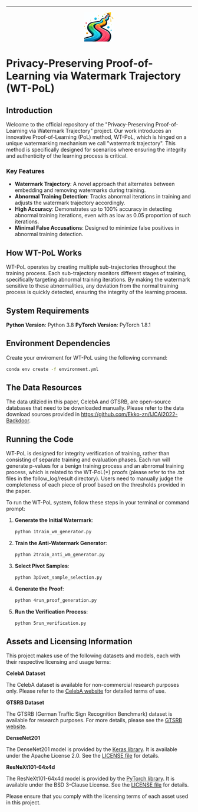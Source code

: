---
<p align="center">
  <img src="watermark-trajectory.png" width="80" alt="Logo">
</p>

# Privacy-Preserving Proof-of-Learning via Watermark Trajectory (WT-PoL)

## Introduction

Welcome to the official repository of the "Privacy-Preserving Proof-of-Learning via Watermark Trajectory" project. Our work introduces an innovative Proof-of-Learning (PoL) method, WT-PoL, which is hinged on a unique watermarking mechanism we call "watermark trajectory". This method is specifically designed for scenarios where ensuring the integrity and authenticity of the learning process is critical.

### Key Features

- **Watermark Trajectory**: A novel approach that alternates between embedding and removing watermarks during training.
- **Abnormal Training Detection**: Tracks abnormal iterations in training and adjusts the watermark trajectory accordingly.
- **High Accuracy**: Demonstrates up to 100% accuracy in detecting abnormal training iterations, even with as low as 0.05 proportion of such iterations.
- **Minimal False Accusations**: Designed to minimize false positives in abnormal training detection.

## How WT-PoL Works

WT-PoL operates by creating multiple sub-trajectories throughout the training process. Each sub-trajectory monitors different stages of training, specifically targeting abnormal training iterations. By making the watermark sensitive to these abnormalities, any deviation from the normal training process is quickly detected, ensuring the integrity of the learning process.

## System Requirements

**Python Version**: Python 3.8
**PyTorch Version**: PyTorch 1.8.1

## Environment Dependencies

Create your enviroment for WT-PoL using the following command:

```bash
conda env create -f environment.yml
```

## The Data Resources

The data utilzied in this paper, CelebA and GTSRB, are open-source databases that need to be downloaded manually. Please refer to the data download sources provided in https://github.com/Ekko-zn/IJCAI2022-Backdoor.

## Running the Code
WT-PoL is designed for integrity verification of training, rather than consisting of separate training and evaluation phases. Each run will generate p-values for a benign training process and an abnromal training process, which is related to the WT-PoL(*) proofs (please refer to the .txt files in the follow_log/result directory). Users need to manually judge the completeness of each piece of proof based on the thresholds provided in the paper.

To run the WT-PoL system, follow these steps in your terminal or command prompt:

1. **Generate the Initial Watermark**: 
   ```bash
   python 1train_wm_generator.py
   ```

2. **Train the Anti-Watermark Generator**: 
   ```bash
   python 2train_anti_wm_generator.py
   ```

3. **Select Pivot Samples**: 
   ```bash
   python 3pivot_sample_selection.py
   ```

4. **Generate the Proof**: 
   ```bash
   python 4run_proof_generation.py
   ```

5. **Run the Verification Process**: 
   ```bash
   python 5run_verification.py
   ```

## Assets and Licensing Information

This project makes use of the following datasets and models, each with their respective licensing and usage terms:

**CelebA Dataset**

The CelebA dataset is available for non-commercial research purposes only. Please refer to the [CelebA website](http://mmlab.ie.cuhk.edu.hk/projects/CelebA.html) for detailed terms of use.

**GTSRB Dataset**

The GTSRB (German Traffic Sign Recognition Benchmark) dataset is available for research purposes. For more details, please see the [GTSRB website](http://benchmark.ini.rub.de/?section=gtsrb&subsection=news).

**DenseNet201**

The DenseNet201 model is provided by the [Keras library](https://keras.io/api/applications/densenet/). It is available under the Apache License 2.0. See the [LICENSE file](https://github.com/keras-team/keras/blob/master/LICENSE) for details.

**ResNeXt101-64x4d**

The ResNeXt101-64x4d model is provided by the [PyTorch library](https://pytorch.org/). It is available under the BSD 3-Clause License. See the [LICENSE file](https://github.com/pytorch/vision/blob/main/LICENSE) for details.

Please ensure that you comply with the licensing terms of each asset used in this project.

